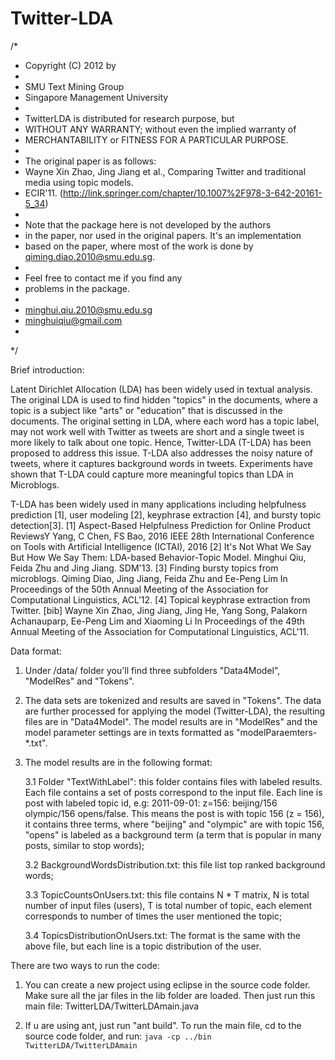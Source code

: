 Twitter-LDA
===========
/*
 * Copyright (C) 2012 by
 *
 *   SMU Text Mining Group
 *	Singapore Management University
 *
 * TwitterLDA is distributed for research purpose, but
 * WITHOUT ANY WARRANTY; without even the implied warranty of
 * MERCHANTABILITY or FITNESS FOR A PARTICULAR PURPOSE.
 *
 * The original paper is as follows:
 * Wayne Xin Zhao, Jing Jiang et al., Comparing Twitter and traditional media using topic models.
 * ECIR'11. (http://link.springer.com/chapter/10.1007%2F978-3-642-20161-5_34)
 *
 * Note that the package here is not developed by the authors
 * in the paper, nor used in the original papers. It's an implementation
 * based on the paper, where most of the work is done by qiming.diao.2010@smu.edu.sg.
 *
 * Feel free to contact me if you find any
 * problems in the package.
 *
 * minghui.qiu.2010@smu.edu.sg
 * minghuiqiu@gmail.com
 *
*/

Brief introduction:

Latent Dirichlet Allocation (LDA) has been widely used in textual analysis. The original LDA is used to find hidden "topics" in
the documents, where a topic is a subject like "arts" or "education" that is discussed in the documents. The original setting in LDA, where each word has a topic label, may not work well with Twitter as tweets are short and a single tweet is more likely to talk about one topic. Hence, Twitter-LDA (T-LDA) has been proposed to address this issue. T-LDA also addresses the noisy nature of tweets, where it captures background words in tweets. Experiments have shown that T-LDA could capture more meaningful topics than LDA in Microblogs.

T-LDA has been widely used in many applications including helpfulness prediction [1], user modeling [2], keyphrase extraction [4], and bursty topic detection[3].
[1] Aspect-Based Helpfulness Prediction for Online Product ReviewsY Yang, C Chen, FS Bao, 2016 IEEE 28th International Conference on Tools with Artificial Intelligence (ICTAI), 2016
[2] It's Not What We Say But How We Say Them: LDA-based Behavior-Topic Model. Minghui Qiu, Feida Zhu and Jing Jiang. SDM'13.
[3] Finding bursty topics from microblogs. Qiming Diao, Jing Jiang, Feida Zhu and Ee-Peng Lim In Proceedings of the 50th Annual Meeting of the Association for Computational Linguistics, ACL'12.
[4] Topical keyphrase extraction from Twitter. [bib] Wayne Xin Zhao, Jing Jiang, Jing He, Yang Song, Palakorn Achanauparp, Ee-Peng Lim and Xiaoming Li In Proceedings of the 49th Annual Meeting of the Association for Computational Linguistics, ACL'11.

Data format:

1. Under /data/ folder you'll find three subfolders "Data4Model", "ModelRes" and "Tokens".

2. The data sets are tokenized and results are saved in "Tokens". The data are further processed for applying the model (Twitter-LDA), the resulting files are in "Data4Model". The model results are in "ModelRes" and the model parameter settings are in texts formatted as "modelParaemters-*.txt".

3. The model results are in the following format:

	3.1 Folder "TextWithLabel": this folder contains files with labeled results. Each file contains a set of posts correspond to the input file. Each line is post with labeled topic id, e.g: 2011-09-01:	z=156: beijing/156 olympic/156 opens/false. This means the post is with topic 156 (z = 156), it contains three terms, where "beijing" and "olympic" are with topic 156, "opens" is labeled as a background term (a term that is popular in many posts, similar to stop words);

	3.2 BackgroundWordsDistribution.txt: this file list top ranked background words;

	3.3 TopicCountsOnUsers.txt: this file contains N * T matrix, N is total number of input files (users), T is total number of topic, each element corresponds to number of times the user mentioned the topic;

	3.4 TopicsDistributionOnUsers.txt: The format is the same with the above file, but each line is a topic distribution of the user.

There are two ways to run the code:

1. You can create a new project using eclipse in the source code folder. Make sure all the jar files in the lib folder are loaded. Then just run this main file: TwitterLDA/TwitterLDAmain.java

2. If u are using ant, just run "ant build". To run the main file, cd to the source code folder, and run: `java -cp ../bin TwitterLDA/TwitterLDAmain`
